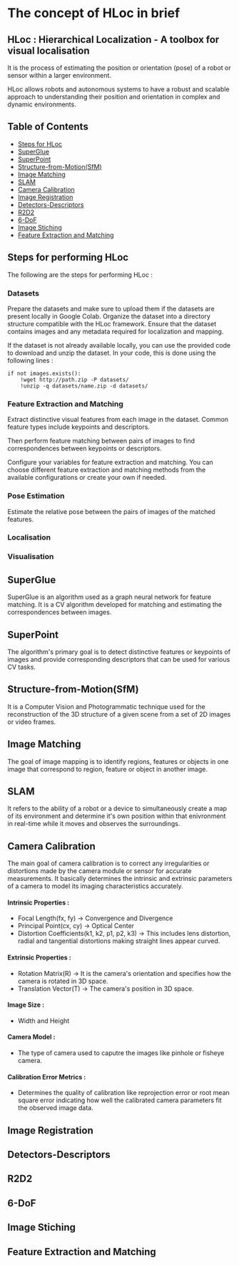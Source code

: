 # The concept of HLoc in brief

## HLoc : Hierarchical Localization - A toolbox for visual localisation
It is the process of estimating the position or orientation (pose) of a robot or sensor within a larger environment.

HLoc allows robots and autonomous systems to have a robust and scalable approach to understanding their position and orientation in complex and dynamic environments.

## Table of Contents
* [Steps for HLoc](#hloc-steps)
* [SuperGlue](#superglue)
* [SuperPoint](#superpoint)
* [Structure-from-Motion(SfM)](#SfM)
* [Image Matching](#image-matching)
* [SLAM](#slam)
* [Camera Calibration](#camera-calibration)
* [Image Registration](#image-registration)
* [Detectors-Descriptors](#detectors-descriptors)
* [R2D2](#r2d2)
* [6-DoF](#6dof)
* [Image Stiching](#image-stiching)
* [Feature Extraction and Matching](#feature-extraction-matching)

## Steps for performing HLoc
The following are the steps for performing HLoc :


### Datasets

Prepare the datasets and make sure to upload them if the datasets are present locally in Google Colab.
Organize the dataset into a directory structure compatible with the HLoc framework.
Ensure that the dataset contains images and any metadata required for localization and mapping.

If the dataset is not already available locally, you can use the provided code to download and unzip the dataset. In your code, this is done using the following lines :
```
if not images.exists():
    !wget http://path.zip -P datasets/
    !unzip -q datasets/name.zip -d datasets/
```  
  

  
### Feature Extraction and Matching

Extract distinctive visual features from each image in the dataset. 
Common feature types include keypoints and descriptors.

Then perform feature matching between pairs of images to find correspondences between keypoints or descriptors.

Configure your variables for feature extraction and matching.
You can choose different feature extraction and matching methods from the available configurations or create your own if needed.


### Pose Estimation

Estimate the relative pose between the pairs of images of the matched features.

### Localisation
### Visualisation


## SuperGlue

SuperGlue is an algorithm used as a graph neural network for feature matching.
It is a CV algorithm developed for matching and estimating the correspondences between images.


## SuperPoint

The algorithm's primary goal is to detect distinctive features or keypoints of images and provide corresponding descriptors that can be used for various CV tasks.


## Structure-from-Motion(SfM)

It is a Computer Vision and Photogrammatic technique used for the reconstruction of the 3D structure of a given scene from a set of 2D images or video frames.


## Image Matching

The goal of image mapping is to identify regions, features or objects in one image that correspond to region, feature or object in another image.


## SLAM

It refers to the ability of a robot or a device to simultaneously create a map of its environment and determine it's own position within that enivronment in real-time while it moves and observes the surroundings.


## Camera Calibration

The main goal of camera calibration is to correct any irregularities or distortions made by the camera module or sensor for accurate measurements.
It basically determines the intrinsic and extrinsic parameters of a camera to model its imaging characteristics accurately.


#### Intrinsic Properties : 
* Focal Length(fx, fy) -> Convergence and Divergence
* Principal Point(cx, cy) -> Optical Center
* Distortion Coefficients(k1, k2, p1, p2, k3) -> This includes lens distortion, radial and tangential distortions making straight lines appear curved.

#### Extrinsic Properties :  
* Rotation Matrix(R) -> It is the camera's orientation and specifies how the camera is rotated in 3D space.
* Translation Vector(T) -> The camera's position in 3D space.

#### Image Size : 
* Width and Height

#### Camera Model :
* The type of camera used to caputre the images like pinhole or fisheye camera.

#### Calibration Error Metrics : 
* Determines the quality of calibration like reprojection error or root mean square error indicating how well the calibrated camera parameters fit the observed image data.

## Image Registration
## Detectors-Descriptors
## R2D2
## 6-DoF
## Image Stiching
## Feature Extraction and Matching
